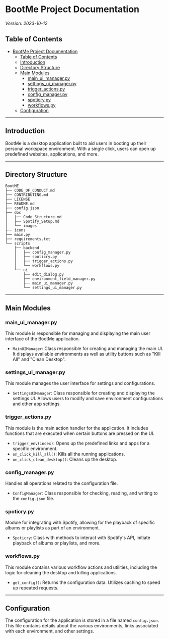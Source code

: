 # BootMe Project Documentation

_Version: 2023-10-12_

## Table of Contents

- [BootMe Project Documentation](#bootme-project-documentation)
  - [Table of Contents](#table-of-contents)
  - [Introduction](#introduction)
  - [Directory Structure](#directory-structure)
  - [Main Modules](#main-modules)
    - [main\_ui\_manager.py](#main_ui_managerpy)
    - [settings\_ui\_manager.py](#settings_ui_managerpy)
    - [trigger\_actions.py](#trigger_actionspy)
    - [config\_manager.py](#config_managerpy)
    - [spoticry.py](#spoticrypy)
    - [workflows.py](#workflowspy)
  - [Configuration](#configuration)

---

## Introduction

BootMe is a desktop application built to aid users in booting up their personal workspace environment. With a single click, users can open up predefined websites, applications, and more. 

---

## Directory Structure
```
BootME
├── CODE_OF_CONDUCT.md
├── CONTRIBUTING.md
├── LICENSE
├── README.md
├── config.json
├── doc
│   ├── Code_Structure.md
│   ├── Spotify_Setup.md
│   └── images
├── icons
├── main.py
├── requirements.txt
└── scripts
    ├── backend
    │   ├── config_manager.py
    │   ├── spoticry.py
    │   ├── trigger_actions.py
    │   └── workflows.py
    └── ui
        ├── edit_dialog.py
        ├── environment_field_manager.py
        ├── main_ui_manager.py
        └── settings_ui_manager.py
```

---

## Main Modules

### main_ui_manager.py

This module is responsible for managing and displaying the main user interface of the BootMe application.

- `MainUIManager`: Class responsible for creating and managing the main UI. It displays available environments as well as utility buttons such as "Kill All" and "Clean Desktop".

### settings_ui_manager.py

This module manages the user interface for settings and configurations. 

- `SettingsUIManager`: Class responsible for creating and displaying the settings UI. Allows users to modify and save environment configurations and other app settings.

### trigger_actions.py

This module is the main action handler for the application. It includes functions that are executed when certain buttons are pressed on the UI.

- `trigger_env(index)`: Opens up the predefined links and apps for a specific environment.
- `on_click_kill_all()`: Kills all the running applications.
- `on_click_clean_desktop()`: Cleans up the desktop.

### config_manager.py

Handles all operations related to the configuration file.

- `ConfigManager`: Class responsible for checking, reading, and writing to the `config.json` file.

### spoticry.py

Module for integrating with Spotify, allowing for the playback of specific albums or playlists as part of an environment.

- `Spoticry`: Class with methods to interact with Spotify's API, initiate playback of albums or playlists, and more.

### workflows.py

This module contains various workflow actions and utilities, including the logic for cleaning the desktop and killing applications.

- `get_config()`: Returns the configuration data. Utilizes caching to speed up repeated requests.

---

## Configuration

The configuration for the application is stored in a file named `config.json`. This file contains details about the various environments, links associated with each environment, and other settings.

